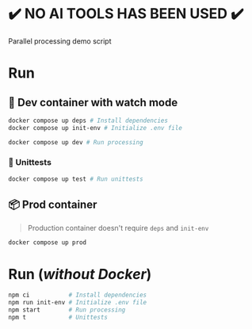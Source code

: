# :heavy_check_mark: NO AI TOOLS HAS BEEN USED :heavy_check_mark:

Parallel processing demo script

# Run

## :hammer: Dev container with watch mode

```sh
docker compose up deps # Install dependencies
docker compose up init-env # Initialize .env file
```

```sh
docker compose up dev # Run processing
```

### :test_tube: Unittests

```sh
docker compose up test # Run unittests
```

## :package: Prod container

> Production container doesn't require `deps` and `init-env`

```sh
docker compose up prod
```

# Run (_without Docker_)

```sh
npm ci           # Install dependencies
npm run init-env # Initialize .env file
npm start        # Run processing
npm t            # Unittests
```
